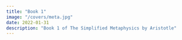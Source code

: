 ```yaml
---
title: "Book 1"
image: "/covers/meta.jpg"
date: 2022-01-31
description: "Book 1 of The Simplified Metaphysics by Aristotle"
---
```

